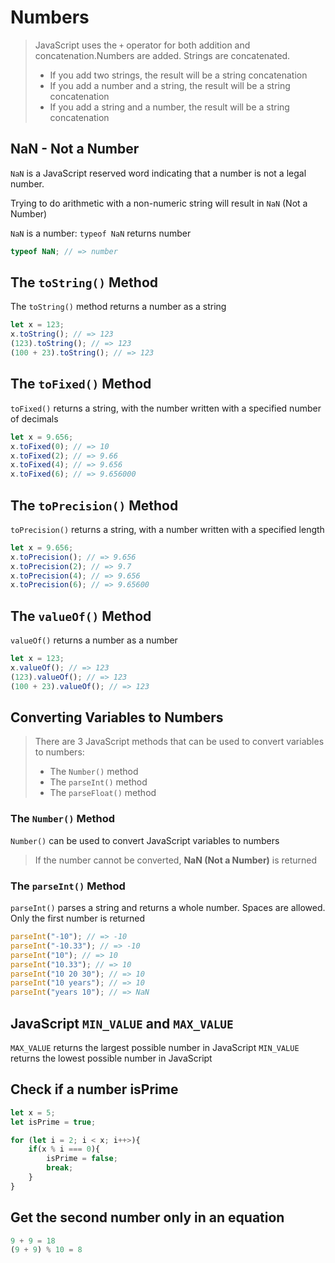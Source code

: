 # Numbers
> JavaScript uses the `+` operator for both addition and concatenation.Numbers are added. Strings are concatenated.
>- If you add two strings, the result will be a string concatenation
>- If you add a number and a string, the result will be a string concatenation
>- If you add a string and a number, the result will be a string concatenation
## NaN - Not a Number
`NaN` is a JavaScript reserved word indicating that a number is not a legal number.

Trying to do arithmetic with a non-numeric string will result in `NaN` (Not a Number)

`NaN` is a number: `typeof NaN` returns number
```js
typeof NaN; // => number
```
## The `toString()` Method
The `toString()` method returns a number as a string
```js
let x = 123;
x.toString(); // => 123
(123).toString(); // => 123
(100 + 23).toString(); // => 123
```
## The `toFixed()` Method
`toFixed()` returns a string, with the number written with a specified number of decimals
```js
let x = 9.656;
x.toFixed(0); // => 10
x.toFixed(2); // => 9.66
x.toFixed(4); // => 9.656
x.toFixed(6); // => 9.656000
```
## The `toPrecision()` Method
`toPrecision()` returns a string, with a number written with a specified length
```js
let x = 9.656;
x.toPrecision(); // => 9.656
x.toPrecision(2); // => 9.7
x.toPrecision(4); // => 9.656
x.toPrecision(6); // => 9.65600
```
## The `valueOf()` Method
`valueOf()` returns a number as a number
```js
let x = 123;
x.valueOf(); // => 123
(123).valueOf(); // => 123
(100 + 23).valueOf(); // => 123
```

##  Converting Variables to Numbers
> There are 3 JavaScript methods that can be used to convert variables to numbers:
>- The `Number()` method
>- The `parseInt()` method
>- The `parseFloat()` method
 ### The `Number()` Method
`Number()` can be used to convert JavaScript variables to numbers
> If the number cannot be converted, **NaN (Not a Number)** is returned
### The `parseInt()` Method
`parseInt()` parses a string and returns a whole number. Spaces are allowed. Only the first number is returned
```js
parseInt("-10"); // => -10
parseInt("-10.33"); // => -10
parseInt("10"); // => 10
parseInt("10.33"); // => 10
parseInt("10 20 30"); // => 10
parseInt("10 years"); // => 10
parseInt("years 10"); // => NaN
```
## JavaScript `MIN_VALUE` and `MAX_VALUE`
`MAX_VALUE` returns the largest possible number in JavaScript
`MIN_VALUE` returns the lowest possible number in JavaScript

## Check if a number isPrime 

```js
let x = 5;
let isPrime = true;

for (let i = 2; i < x; i++>){
    if(x % i === 0){
        isPrime = false;
        break;
    }
}
```

## Get the second number only in an equation
```js
9 + 9 = 18 
(9 + 9) % 10 = 8
```






